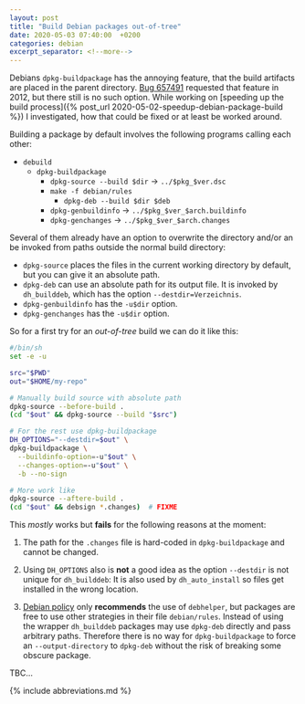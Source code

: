 ```yaml
---
layout: post
title: "Build Debian packages out-of-tree"
date: 2020-05-03 07:40:00  +0200
categories: debian
excerpt_separator: <!--more-->
---
```


Debians `dpkg-buildpackage` has the annoying feature, that the build artifacts are placed in the parent directory.
[Bug 657491](https://bugs.debian.org/cgi-bin/bugreport.cgi?bug=657401) requested that feature in 2012, but there still is no such option.
While working on [speeding up the build process]({% post_url 2020-05-02-speedup-debian-package-build %}) I investigated, how that could be fixed or at least be worked around.

<!--more-->

Building a package by default involves the following programs calling each other:
* `debuild`
  * `dpkg-buildpackage`
    * `dpkg-source --build $dir` → `../$pkg_$ver.dsc`
    * `make -f debian/rules`
      * `dpkg-deb --build $dir $deb`
    * `dpkg-genbuildinfo` → `../$pkg_$ver_$arch.buildinfo`
    * `dpkg-genchanges` → `../$pkg_$ver_$arch.changes`

Several of them already have an option to overwrite the directory and/or an be invoked from paths outside the normal build directory:

* `dpkg-source` places the files in the current working directory by default, but you can give it an absolute path.
* `dpkg-deb` can use an absolute path for its output file.
   It is invoked by `dh_builddeb`, which has the option `--destdir=Verzeichnis`.
* `dpkg-genbuildinfo` has the `-u$dir` option.
* `dpkg-genchanges` has the `-u$dir` option.

So for a first try for an *out-of-tree* build we can do it like this:

```sh
#/bin/sh
set -e -u

src="$PWD"
out="$HOME/my-repo"

# Manually build source with absolute path
dpkg-source --before-build .
(cd "$out" && dpkg-source --build "$src")

# For the rest use dpkg-buildpackage
DH_OPTIONS="--destdir=$out" \
dpkg-buildpackage \
  --buildinfo-option=-u"$out" \
  --changes-option=-u"$out" \
  -b --no-sign

# More work like
dpkg-source --aftere-build .
(cd "$out" && debsign *.changes)  # FIXME
```

This *mostly* works but **fails** for the following reasons at the moment:

1. The path for the `.changes` file is hard-coded in `dpkg-buildpackage` and cannot be changed.

2. Using `DH_OPTIONS` also is **not** a good idea as the option `--destdir` is not unique for `dh_builddeb`:
   It is also used by `dh_auto_install` so files get installed in the wrong location.

3. [Debian policy](https://www.debian.org/doc/debian-policy/ch-source.html#main-building-script-debian-rules) only **recommends** the use of `debhelper`, but packages are free to use other strategies in their file `debian/rules`.
   Instead of using the wrapper `dh_builddeb` packages may use `dpkg-deb` directly and pass arbitrary paths.
   Therefore there is no way for `dpkg-buildpackage` to force an `--output-directory` to `dpkg-deb` without the risk of breaking some obscure package.

TBC…

{% include abbreviations.md %}
